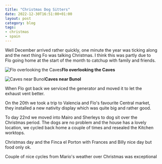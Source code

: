 ```yaml
---
title: "Christmas Dog Sitters"
date: 2022-12-30T16:51:00+01:00
layout: post
category: blog
tags:
- christmas
- spain
---
```



Well December arrived rather quickly, one minute the year was ticking along and the next thing Fo was talking Christmas. I think this was partly due to Flo going home at the start of the month to catchup with family and friends.

 ![Flo overlooking the Caves](/images/2023/2022-12-30-christmas-dog-sitters-1.jpg)**Flo overlooking the Caves**
<!--more-->

 ![Caves near Bunol](/images/2023/2022-12-30-christmas-dog-sitters.jpg)**Caves near Bunol**

When Flo got back we serviced the generator and moved it to let the exhaust vent better.

On the 20th we took a trip to Valencia and Flo's favourite Central market, they installed a new nativity display which was quite big and rather good.

To day 22nd we moved into Mairo and Sherleys to dog sit over the Christmas period. The dogs are no problem and the house has a lovely location, we cycled back home a couple of times and resealed the Kitchen worktops.

Christmas day and the Finca el Porton with Frances and Billy nice day but food only ok. 

Couple of nice cycles from Mario's weather over Christmas was exceptional
